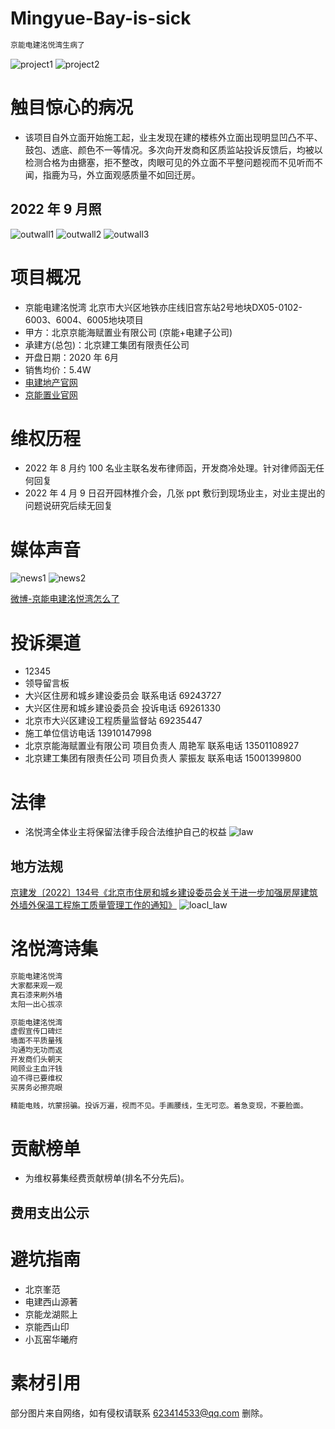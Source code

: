 # Mingyue-Bay-is-sick
```java
京能电建洺悦湾生病了
```

![project1](image/project/project1.png)
![project2](image/project/project2.png)

# 触目惊心的病况


 - 该项目自外立面开始施工起，业主发现在建的楼栋外立面出现明显凹凸不平、鼓包、透底、颜色不一等情况。多次向开发商和区质监站投诉反馈后，均被以检测合格为由搪塞，拒不整改，肉眼可见的外立面不平整问题视而不见听而不闻，指鹿为马，外立面观感质量不如回迁房。


## 2022 年 9 月照
![outwall1](image/exterior_wall/2022_09/WechatIMG3453.jpeg)
![outwall2](image/exterior_wall/2022_09/WechatIMG3451.jpeg)
![outwall3](image/exterior_wall/2022_09/WechatIMG207.jpeg)




# 项目概况
- 京能电建洺悦湾
    北京市大兴区地铁亦庄线旧宫东站2号地块DX05-0102-6003、6004、6005地块项目
- 甲方：北京京能海赋置业有限公司  (京能+电建子公司)
- 承建方(总包)：北京建工集团有限责任公司    
- 开盘日期：2020 年 6月 
- 销售均价：5.4W
- [电建地产官网](http://fdc.powerchina.cn/)
- [京能置业官网](http://beh-zy.com/)

# 维权历程
- 2022 年 8 月约 100 名业主联名发布律师函，开发商冷处理。针对律师函无任何回复
- 2022 年 4 月 9 日召开园林推介会，几张 ppt 敷衍到现场业主，对业主提出的问题说研究后续无回复


# 媒体声音
![news1](image/news/weibo1.png)
![news2](image/news/weibo2.png)

[微博-京能电建洺悦湾怎么了](https://m.weibo.cn/u/3939078745?from=10C9095010&wm=9006_2001&sourceType=weixin)


# 投诉渠道
- 12345
- 领导留言板
- 大兴区住房和城乡建设委员会 联系电话 69243727 
- 大兴区住房和城乡建设委员会 投诉电话 69261330
- 北京市大兴区建设工程质量监督站 69235447
- 施工单位信访电话 13910147998
- 北京京能海赋置业有限公司 项目负责人 周艳军 联系电话 13501108927 
- 北京建工集团有限责任公司 项目负责人 蒙振友 联系电话 15001399800

# 法律
- 洺悦湾全体业主将保留法律手段合法维护自己的权益
![law](image/other/lawletter.png)

## 地方法规
[京建发〔2022〕134号《北京市住房和城乡建设委员会关于进一步加强房屋建筑外墙外保温工程施工质量管理工作的通知》](http://zjw.beijing.gov.cn/bjjs/gcjs/tzgg36/325818509/index.shtml)
![loacl_law](image/other/local_law.png)


# 洺悦湾诗集

```java
京能电建洺悦湾
大家都来观一观
真石漆来刷外墙
太阳一出心拔凉
```
```java
京能电建洺悦湾
虚假宣传口碑烂
墙面不平质量残
沟通均无功而返
开发商们头朝天
罔顾业主血汗钱
迫不得已要维权
买房务必擦亮眼
```

```java
精能电贱，坑蒙拐骗。投诉万遍，视而不见。手画腰线，生无可恋。着急变现，不要脸面。
```


# 贡献榜单
- 为维权募集经费贡献榜单(排名不分先后)。

## 费用支出公示

# 避坑指南
- 北京峯范
- 电建西山源著
- 京能龙湖熙上
- 京能西山印
- 小瓦窑华曦府

# 素材引用
部分图片来自网络，如有侵权请联系 623414533@qq.com 删除。



